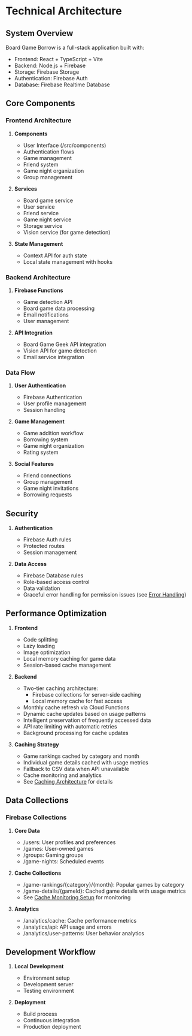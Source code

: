 # Technical Architecture

## System Overview

Board Game Borrow is a full-stack application built with:
- Frontend: React + TypeScript + Vite
- Backend: Node.js + Firebase
- Storage: Firebase Storage
- Authentication: Firebase Auth
- Database: Firebase Realtime Database

## Core Components

### Frontend Architecture

1. **Components**
   - User Interface (/src/components)
   - Authentication flows
   - Game management
   - Friend system
   - Game night organization
   - Group management

2. **Services**
   - Board game service
   - User service
   - Friend service
   - Game night service
   - Storage service
   - Vision service (for game detection)

3. **State Management**
   - Context API for auth state
   - Local state management with hooks

### Backend Architecture

1. **Firebase Functions**
   - Game detection API
   - Board game data processing
   - Email notifications
   - User management

2. **API Integration**
   - Board Game Geek API integration
   - Vision API for game detection
   - Email service integration

### Data Flow

1. **User Authentication**
   - Firebase Authentication
   - User profile management
   - Session handling

2. **Game Management**
   - Game addition workflow
   - Borrowing system
   - Game night organization
   - Rating system

3. **Social Features**
   - Friend connections
   - Group management
   - Game night invitations
   - Borrowing requests

## Security

1. **Authentication**
   - Firebase Auth rules
   - Protected routes
   - Session management

2. **Data Access**
   - Firebase Database rules
   - Role-based access control
   - Data validation
   - Graceful error handling for permission issues (see [Error Handling](./error_handling.md))

## Performance Optimization

1. **Frontend**
   - Code splitting
   - Lazy loading
   - Image optimization
   - Local memory caching for game data
   - Session-based cache management

2. **Backend**
   - Two-tier caching architecture:
     * Firebase collections for server-side caching
     * Local memory cache for fast access
   - Monthly cache refresh via Cloud Functions
   - Dynamic cache updates based on usage patterns
   - Intelligent preservation of frequently accessed data
   - API rate limiting with automatic retries
   - Background processing for cache updates

3. **Caching Strategy**
   - Game rankings cached by category and month
   - Individual game details cached with usage metrics
   - Fallback to CSV data when API unavailable
   - Cache monitoring and analytics
   - See [Caching Architecture](./caching_architecture.md) for details

## Data Collections

### Firebase Collections

1. **Core Data**
   - /users: User profiles and preferences
   - /games: User-owned games
   - /groups: Gaming groups
   - /game-nights: Scheduled events

2. **Cache Collections**
   - /game-rankings/{category}/{month}: Popular games by category
   - /game-details/{gameId}: Cached game details with usage metrics
   - See [Cache Monitoring Setup](./cache_monitoring_setup.md) for monitoring

3. **Analytics**
   - /analytics/cache: Cache performance metrics
   - /analytics/api: API usage and errors
   - /analytics/user-patterns: User behavior analytics

## Development Workflow

1. **Local Development**
   - Environment setup
   - Development server
   - Testing environment

2. **Deployment**
   - Build process
   - Continuous integration
   - Production deployment
